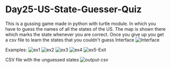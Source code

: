 # Day25-US-State-Guesser-Quiz
This is a gussing game made in python with turtle module. In which you have to guess the names of all the states of the US. The map is shown there which marks the state whenever you are correct. Once you give up you get a csv file to learn the states that you couldn't guess
Interface
![Interface](https://user-images.githubusercontent.com/86790253/230784325-b047bbe8-80db-4268-a299-17dc89a4b3f6.png)

Examples:
![ex1](https://user-images.githubusercontent.com/86790253/230784336-bc050099-1f16-46c9-ade2-0de4e22731b0.png)
![ex2](https://user-images.githubusercontent.com/86790253/230784341-a76159e4-bc2c-4cbe-9a57-92ff8ec11c55.png)
![ex3](https://user-images.githubusercontent.com/86790253/230784343-6a141b8f-c3a4-480f-9a14-9f2a3e0341ff.png)
![ex4](https://user-images.githubusercontent.com/86790253/230784344-8c72e726-cd69-4515-9064-8350ea36b320.png)
![ex5-Exit](https://user-images.githubusercontent.com/86790253/230784346-f6094a50-2321-48a3-86c2-820b26a8eeca.png)

CSV file with the unguessed states
![output-csv](https://user-images.githubusercontent.com/86790253/230784348-bd858c42-c196-45de-8550-24c3dfcdfe42.png)
